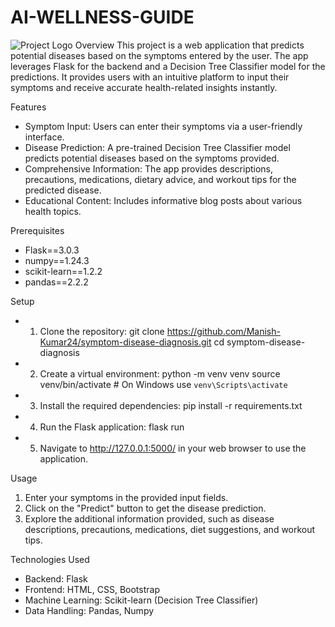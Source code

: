 # AI-WELLNESS-GUIDE
![Project Logo](assets/logo.png)
Overview
This project is a web application that predicts potential diseases based on the symptoms entered by the user. The app leverages Flask for the backend and a Decision Tree Classifier model for the predictions. It provides users with an intuitive platform to input their symptoms and receive accurate health-related insights instantly.

Features
- Symptom Input: Users can enter their symptoms via a user-friendly interface.
- Disease Prediction: A pre-trained Decision Tree Classifier model predicts potential diseases based on the symptoms provided.
- Comprehensive Information: The app provides descriptions, precautions, medications, dietary advice, and workout tips for the predicted disease.
- Educational Content: Includes informative blog posts about various health topics.

Prerequisites
- Flask==3.0.3
- numpy==1.24.3
- scikit-learn==1.2.2
- pandas==2.2.2

Setup
- 1. Clone the repository:
      git clone https://github.com/Manish-Kumar24/symptom-disease-diagnosis.git
      cd symptom-disease-diagnosis
- 2. Create a virtual environment:
      python -m venv venv
      source venv/bin/activate  # On Windows use `venv\Scripts\activate`
- 3. Install the required dependencies:
      pip install -r requirements.txt
- 4. Run the Flask application:
      flask run
- 5. Navigate to http://127.0.0.1:5000/ in your web browser to use the application.

Usage
1. Enter your symptoms in the provided input fields.
2. Click on the "Predict" button to get the disease prediction.
3. Explore the additional information provided, such as disease descriptions, precautions, medications, diet suggestions, and workout tips.

Technologies Used
- Backend: Flask
- Frontend: HTML, CSS, Bootstrap
- Machine Learning: Scikit-learn (Decision Tree Classifier)
- Data Handling: Pandas, Numpy
